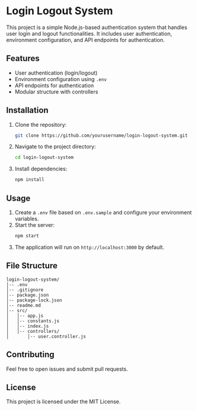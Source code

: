 # Login Logout System

This project is a simple Node.js-based authentication system that handles user login and logout functionalities. It includes user authentication, environment configuration, and API endpoints for authentication.

## Features
- User authentication (login/logout)
- Environment configuration using `.env`
- API endpoints for authentication
- Modular structure with controllers

## Installation

1. Clone the repository:
   ```sh
   git clone https://github.com/yourusername/login-logout-system.git
   ```
2. Navigate to the project directory:
   ```sh
   cd login-logout-system
   ```
3. Install dependencies:
   ```sh
   npm install
   ```

## Usage

1. Create a `.env` file based on `.env.sample` and configure your environment variables.
2. Start the server:
   ```sh
   npm start
   ```
3. The application will run on `http://localhost:3000` by default.

## File Structure
```
login-logout-system/
│-- .env
│-- .gitignore
│-- package.json
│-- package-lock.json
│-- readme.md
│-- src/
│   │-- app.js
│   │-- constants.js
│   │-- index.js
│   │-- controllers/
│       │-- user.controller.js
```

## Contributing
Feel free to open issues and submit pull requests.

## License
This project is licensed under the MIT License.

